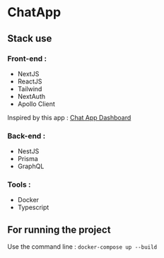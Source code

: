 # ChatApp

## Stack use

### Front-end :

- NextJS
- ReactJS
- Tailwind
- NextAuth
- Apollo Client

Inspired by this app : <a href="https://dribbble.com/shots/24323558-Chat-App-Dashboard">Chat App Dashboard</a>

### Back-end :

- NestJS
- Prisma
- GraphQL

### Tools :

- Docker
- Typescript

## For running the project

Use the command line :
```docker-compose up --build```
